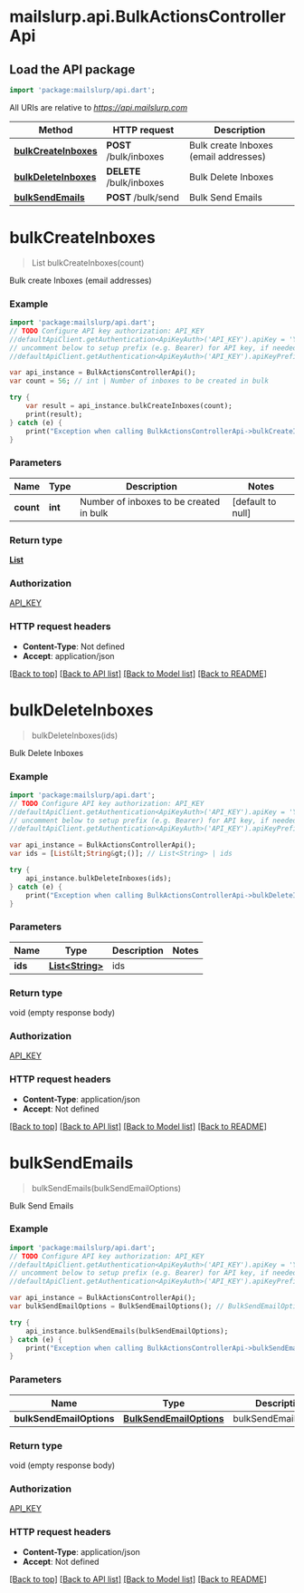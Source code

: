 # mailslurp.api.BulkActionsControllerApi

## Load the API package
```dart
import 'package:mailslurp/api.dart';
```

All URIs are relative to *https://api.mailslurp.com*

Method | HTTP request | Description
------------- | ------------- | -------------
[**bulkCreateInboxes**](BulkActionsControllerApi#bulkCreateInboxes) | **POST** /bulk/inboxes | Bulk create Inboxes (email addresses)
[**bulkDeleteInboxes**](BulkActionsControllerApi#bulkDeleteInboxes) | **DELETE** /bulk/inboxes | Bulk Delete Inboxes
[**bulkSendEmails**](BulkActionsControllerApi#bulkSendEmails) | **POST** /bulk/send | Bulk Send Emails


# **bulkCreateInboxes**
> List<Inbox> bulkCreateInboxes(count)

Bulk create Inboxes (email addresses)

### Example 
```dart
import 'package:mailslurp/api.dart';
// TODO Configure API key authorization: API_KEY
//defaultApiClient.getAuthentication<ApiKeyAuth>('API_KEY').apiKey = 'YOUR_API_KEY';
// uncomment below to setup prefix (e.g. Bearer) for API key, if needed
//defaultApiClient.getAuthentication<ApiKeyAuth>('API_KEY').apiKeyPrefix = 'Bearer';

var api_instance = BulkActionsControllerApi();
var count = 56; // int | Number of inboxes to be created in bulk

try { 
    var result = api_instance.bulkCreateInboxes(count);
    print(result);
} catch (e) {
    print("Exception when calling BulkActionsControllerApi->bulkCreateInboxes: $e\n");
}
```

### Parameters

Name | Type | Description  | Notes
------------- | ------------- | ------------- | -------------
 **count** | **int**| Number of inboxes to be created in bulk | [default to null]

### Return type

[**List<Inbox>**](Inbox)

### Authorization

[API_KEY](../README#API_KEY)

### HTTP request headers

 - **Content-Type**: Not defined
 - **Accept**: application/json

[[Back to top]](#) [[Back to API list]](../README#documentation-for-api-endpoints) [[Back to Model list]](../README#documentation-for-models) [[Back to README]](../README)

# **bulkDeleteInboxes**
> bulkDeleteInboxes(ids)

Bulk Delete Inboxes

### Example 
```dart
import 'package:mailslurp/api.dart';
// TODO Configure API key authorization: API_KEY
//defaultApiClient.getAuthentication<ApiKeyAuth>('API_KEY').apiKey = 'YOUR_API_KEY';
// uncomment below to setup prefix (e.g. Bearer) for API key, if needed
//defaultApiClient.getAuthentication<ApiKeyAuth>('API_KEY').apiKeyPrefix = 'Bearer';

var api_instance = BulkActionsControllerApi();
var ids = [List&lt;String&gt;()]; // List<String> | ids

try { 
    api_instance.bulkDeleteInboxes(ids);
} catch (e) {
    print("Exception when calling BulkActionsControllerApi->bulkDeleteInboxes: $e\n");
}
```

### Parameters

Name | Type | Description  | Notes
------------- | ------------- | ------------- | -------------
 **ids** | [**List&lt;String&gt;**](String)| ids | 

### Return type

void (empty response body)

### Authorization

[API_KEY](../README#API_KEY)

### HTTP request headers

 - **Content-Type**: application/json
 - **Accept**: Not defined

[[Back to top]](#) [[Back to API list]](../README#documentation-for-api-endpoints) [[Back to Model list]](../README#documentation-for-models) [[Back to README]](../README)

# **bulkSendEmails**
> bulkSendEmails(bulkSendEmailOptions)

Bulk Send Emails

### Example 
```dart
import 'package:mailslurp/api.dart';
// TODO Configure API key authorization: API_KEY
//defaultApiClient.getAuthentication<ApiKeyAuth>('API_KEY').apiKey = 'YOUR_API_KEY';
// uncomment below to setup prefix (e.g. Bearer) for API key, if needed
//defaultApiClient.getAuthentication<ApiKeyAuth>('API_KEY').apiKeyPrefix = 'Bearer';

var api_instance = BulkActionsControllerApi();
var bulkSendEmailOptions = BulkSendEmailOptions(); // BulkSendEmailOptions | bulkSendEmailOptions

try { 
    api_instance.bulkSendEmails(bulkSendEmailOptions);
} catch (e) {
    print("Exception when calling BulkActionsControllerApi->bulkSendEmails: $e\n");
}
```

### Parameters

Name | Type | Description  | Notes
------------- | ------------- | ------------- | -------------
 **bulkSendEmailOptions** | [**BulkSendEmailOptions**](BulkSendEmailOptions)| bulkSendEmailOptions | 

### Return type

void (empty response body)

### Authorization

[API_KEY](../README#API_KEY)

### HTTP request headers

 - **Content-Type**: application/json
 - **Accept**: Not defined

[[Back to top]](#) [[Back to API list]](../README#documentation-for-api-endpoints) [[Back to Model list]](../README#documentation-for-models) [[Back to README]](../README)

